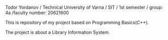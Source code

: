 Todor Yordanov / Technical University of Varna / SIT / 1st semester / group: 4a /faculty number: 20621600

This is repository of my project based on Programming Basics(C++).

The project is about a Library Information System.
